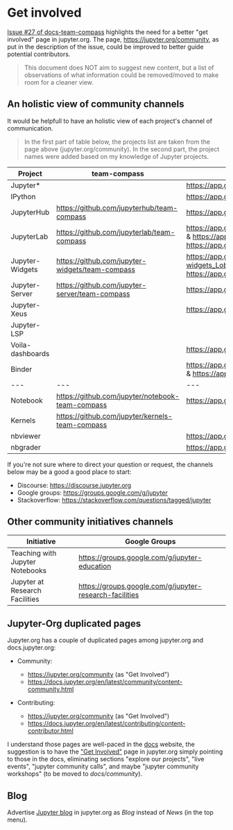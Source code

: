 # Get involved

[Issue #27 of docs-team-compass](https://github.com/jupyter/docs-team-compass/issues/27)
highlights the need for a better "get involved" page in jupyter.org.
The page, https://jupyter.org/community, as put in the description of the issue,
could be improved to better guide potential contributors.

> This document does NOT aim to suggest new content, but a list of observations
> of what information could be removed/moved to make room for a cleaner view.

## An holistic view of community channels

It would be helpfull to have an holistic view of each project's channel
of communication.

> In the first part of table below, the projects list are taken from the page
> above (jupyter.org/community).
> In the second part, the project names were added based on my knowledge of
> Jupyter projects.

| Project | team-compass | Gitter |
| - | - | - |
| Jupyter* | | https://app.gitter.im/#/room/#jupyter_jupyter:gitter.im |
| IPython | | https://app.gitter.im/#/room/#ipython_ipython:gitter.im |
| JupyterHub | https://github.com/jupyterhub/team-compass | https://app.gitter.im/#/room/#jupyterhub_jupyterhub:gitter.im |
| JupyterLab | https://github.com/jupyterlab/team-compass | https://app.gitter.im/#/room/#jupyterlab_jupyterlab:gitter.im & https://app.gitter.im/#/room/#jupyter_jupyterlab:gitter.im & https://app.gitter.im/#/room/#jupyterlab_Lobby:gitter.im |
| Jupyter-Widgets | https://github.com/jupyter-widgets/team-compass | https://app.gitter.im/#/room/#jupyter-widgets_Lobby:gitter.im & https://app.gitter.im/#/room/#ipython_ipywidgets:gitter.im |
| Jupyter-Server | https://github.com/jupyter-server/team-compass | https://app.gitter.im/#/room/#jupyter_jupyter_server:gitter.im |
| Jupyter-Xeus | | https://app.gitter.im/#/room/#QuantStack_Lobby:gitter.im |
| Jupyter-LSP | | |
| Voila-dashboards | | https://app.gitter.im/#/room/#QuantStack_Lobby:gitter.im |
| Binder | | https://app.gitter.im/#/room/#binder-project_binder:gitter.im & https://app.gitter.im/#/room/#jupyterhub_binder:gitter.im |
| --- | --- | --- |
Notebook | https://github.com/jupyter/notebook-team-compass | https://app.gitter.im/#/room/#jupyter_notebook:gitter.im |
Kernels | https://github.com/jupyter/kernels-team-compass | |
nbviewer | | https://app.gitter.im/#/room/#jupyter_nbviewer:gitter.im |
nbgrader | | https://app.gitter.im/#/room/#jupyter_nbgrader:gitter.im |

If you're not sure where to direct your question or request, the channels below
may be a good a good place to start:

- Discourse: https://discourse.jupyter.org
- Google groups: https://groups.google.com/g/jupyter
- Stackoverflow: https://stackoverflow.com/questions/tagged/jupyter

## Other community initiatives channels

| Initiative | Google Groups |
| - | - |
| Teaching with Jupyter Notebooks | https://groups.google.com/g/jupyter-education |
| Jupyter at Research Facilities | https://groups.google.com/g/jupyter-research-facilities

## Jupyter-Org duplicated pages

Jupyter.org has a couple of duplicated pages among jupyter.org and docs.jupyter.org:

- Community:
    - https://jupyter.org/community (as "Get Involved")
    - https://docs.jupyter.org/en/latest/community/content-community.html

- Contributing:
    - https://jupyter.org/community (as "Get Involved")
    - https://docs.jupyter.org/en/latest/contributing/content-contributor.html

I understand those pages are well-paced in the [docs](docs.jupyter.org) website,
the suggestion is to have the ["Get Involved"](jupyter.org/community)
page in jupyter.org simply pointing to those in the docs, eliminating
sections "explore our projects", "live events", "jupyter community calls",
and maybe "jupyter community workshops" (to be moved to *docs/community*).

## Blog

Advertise [Jupyter blog](https://blog.jupyter.org/) in jupyter.org
as *Blog* instead of *News* (in the top menu).
